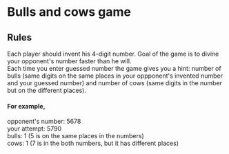 # Bulls and cows game

## Rules
Each player should invent his 4-digit number. Goal of the game is to divine your opponent's number faster than he will. \
Each time you enter guessed number the game gives you a hint: number of bulls (same digits on the same places in your oppponent's invented number and your guessed number) and number of cows (same digits in the number but on the different places).
#### For example,

opponent's number: 5678 \
your attempt: 5790 \
bulls: 1 (5 is on the same places in the numbers) \
cows: 1 (7 is in the both numbers, but it has different places)